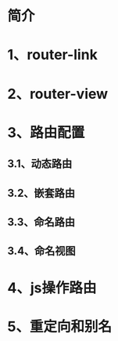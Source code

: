 # 简介


# 1、router-link


# 2、router-view

# 3、路由配置
## 3.1、动态路由
## 3.2、嵌套路由
## 3.3、命名路由
## 3.4、命名视图

# 4、js操作路由

# 5、重定向和别名
